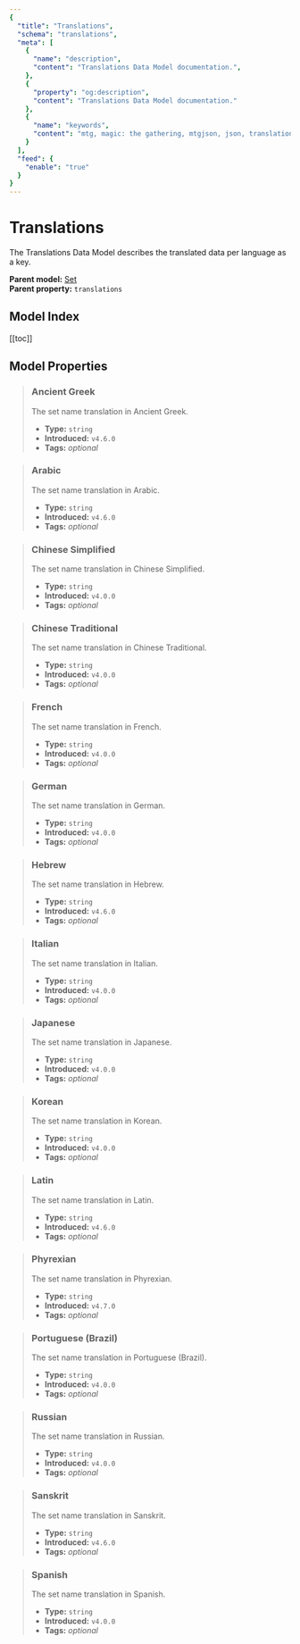 ```yaml
---
{
  "title": "Translations",
  "schema": "translations",
  "meta": [
    {
      "name": "description",
      "content": "Translations Data Model documentation.",
    },
    {
      "property": "og:description",
      "content": "Translations Data Model documentation."
    },
    {
      "name": "keywords",
      "content": "mtg, magic: the gathering, mtgjson, json, translations",
    }
  ],
  "feed": {
    "enable": "true"
  }
}
---
```


# Translations

The Translations Data Model describes the translated data per language as a key.

**Parent model:** [Set](/data-models/set/)  
**Parent property:** `translations`  

## Model Index

<PropertyToggler/>

[[toc]]

## Model Properties

> ### Ancient Greek  
> The set name translation in Ancient Greek.  
>
> - **Type:** `string`  
> - **Introduced:** `v4.6.0`
> - **Tags:** <i class="optional">optional</i>

> ### Arabic  
> The set name translation in Arabic.  
>
> - **Type:** `string`  
> - **Introduced:** `v4.6.0`
> - **Tags:** <i class="optional">optional</i>

> ### Chinese Simplified  
> The set name translation in Chinese Simplified.  
>
> - **Type:** `string`  
> - **Introduced:** `v4.0.0`
> - **Tags:** <i class="optional">optional</i>

> ### Chinese Traditional  
> The set name translation in Chinese Traditional.  
>
> - **Type:** `string`  
> - **Introduced:** `v4.0.0`
> - **Tags:** <i class="optional">optional</i>

> ### French  
> The set name translation in French.  
>
> - **Type:** `string`  
> - **Introduced:** `v4.0.0`
> - **Tags:** <i class="optional">optional</i>

> ### German  
> The set name translation in German.  
>
> - **Type:** `string`  
> - **Introduced:** `v4.0.0`
> - **Tags:** <i class="optional">optional</i>

> ### Hebrew  
> The set name translation in Hebrew.  
>
> - **Type:** `string`  
> - **Introduced:** `v4.6.0`
> - **Tags:** <i class="optional">optional</i>

> ### Italian  
> The set name translation in Italian.  
>
> - **Type:** `string`  
> - **Introduced:** `v4.0.0`
> - **Tags:** <i class="optional">optional</i>

> ### Japanese  
> The set name translation in Japanese.  
>
> - **Type:** `string`  
> - **Introduced:** `v4.0.0`
> - **Tags:** <i class="optional">optional</i>

> ### Korean  
> The set name translation in Korean.  
>
> - **Type:** `string`  
> - **Introduced:** `v4.0.0`
> - **Tags:** <i class="optional">optional</i>

> ### Latin  
> The set name translation in Latin.  
>
> - **Type:** `string`  
> - **Introduced:** `v4.6.0`
> - **Tags:** <i class="optional">optional</i>

> ### Phyrexian  
> The set name translation in Phyrexian.  
>
> - **Type:** `string`  
> - **Introduced:** `v4.7.0`
> - **Tags:** <i class="optional">optional</i>

> ### Portuguese (Brazil)  
> The set name translation in Portuguese (Brazil).  
>
> - **Type:** `string`  
> - **Introduced:** `v4.0.0`
> - **Tags:** <i class="optional">optional</i>

> ### Russian  
> The set name translation in Russian.  
>
> - **Type:** `string`  
> - **Introduced:** `v4.0.0`
> - **Tags:** <i class="optional">optional</i>

> ### Sanskrit  
> The set name translation in Sanskrit.  
>
> - **Type:** `string`  
> - **Introduced:** `v4.6.0`
> - **Tags:** <i class="optional">optional</i>

> ### Spanish  
> The set name translation in Spanish.  
>
> - **Type:** `string`  
> - **Introduced:** `v4.0.0`
> - **Tags:** <i class="optional">optional</i>
